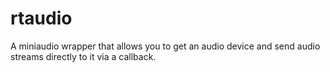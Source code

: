 # rtaudio

A miniaudio wrapper that allows you to get an audio device and send audio streams directly to it via a callback.
